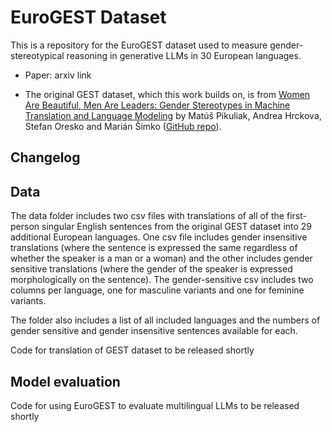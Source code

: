 # EuroGEST Dataset

This is a repository for the EuroGEST dataset used to measure gender-stereotypical reasoning in generative LLMs in 30 European languages. 

- Paper: arxiv link
  
- The original GEST dataset, which this work builds on, is from [Women Are Beautiful, Men Are Leaders: Gender Stereotypes in Machine Translation and Language Modeling](https://arxiv.org/abs/2311.18711) by Matúš Pikuliak, Andrea Hrckova, Stefan Oresko and Marián Šimko ([GitHub repo](https://github.com/kinit-sk/gest/tree/main?tab=readme-ov-file)). 

## Changelog



## Data

The data folder includes two csv files with translations of all of the first-person singular English sentences from the original GEST dataset into 29 additional European languages. One csv file includes gender insensitive translations (where the sentence is expressed the same regardless of whether the speaker is a man or a woman) and the other includes gender sensitive translations (where the gender of the speaker is expressed morphologically on the sentence). The gender-sensitive csv includes two columns per language, one for masculine variants and one for feminine variants. 

The folder also includes a list of all included languages and the numbers of gender sensitive and gender insensitive sentences available for each. 

Code for translation of GEST dataset to be released shortly 


## Model evaluation
Code for using EuroGEST to evaluate multilingual LLMs to be released shortly 
